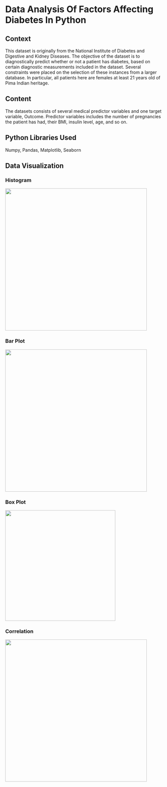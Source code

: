 # Data Analysis Of Factors Affecting Diabetes In Python

## Context
This dataset is originally from the National Institute of Diabetes and Digestive and Kidney Diseases. 
The objective of the dataset is to diagnostically predict whether or not a patient has diabetes,
based on certain diagnostic measurements included in the dataset. Several constraints were placed on the selection of 
these instances from a larger database. In particular, all patients here are females at least 21 years old of Pima Indian heritage.

## Content
The datasets consists of several medical predictor variables and one target variable, Outcome. 
Predictor variables includes the number of pregnancies the patient has had, their BMI, insulin level, age, and so on.

## Python Libraries Used
Numpy, Pandas, Matplotlib, Seaborn

## Data Visualization

### Histogram
<img src="https://s15.postimg.cc/5cczkm8bf/Histogram.png" width=450 />

### Bar Plot
<img src="https://s15.postimg.cc/3ltyiro3v/Horizontal_Bar_Plot.png" width=450 />

### Box Plot
<img src="https://s15.postimg.cc/9a099rv23/Box_Plot.png" width=350 />

### Correlation
<img src="https://s15.postimg.cc/xqif4461n/Correlation.png" width=450 />
